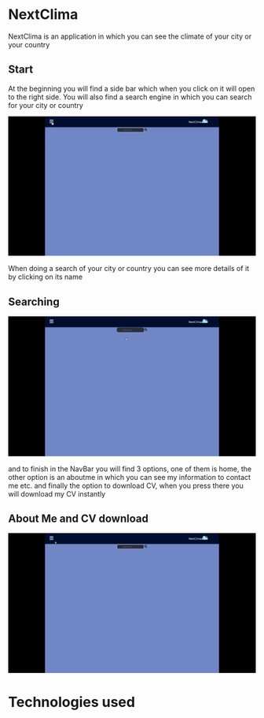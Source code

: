 # NextClima

NextClima is an application in which you can see the climate of your city or your country

<h2>Start</h2>
At the beginning you will find a side bar which when you click on it will open to the right side. You will also find a search engine in which you can search for your city or country
<p> 
<img src='./src/gifs/gif1.gif'/>
</p>
When doing a search of your city or country you can see more details of it by clicking on its name
<h2>Searching </h2>
<p>
<img src='./src/gifs/gif2.gif'/>
</p>
and to finish in the NavBar you will find 3 options, one of them is home, the other option is an aboutme in which you can see my information to contact me etc. and finally the option to download CV, when you press there you will download my CV instantly
<h2>About Me and CV download </h2>
<p>
<img src="./src/gifs/gif3.gif" />
 </p>
 
 
# Technologies used
